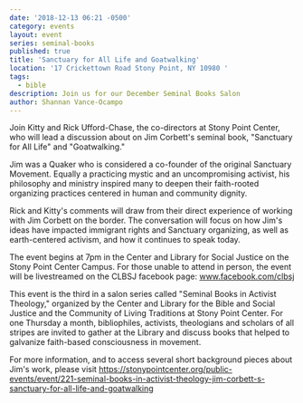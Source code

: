 ```yaml
---
date: '2018-12-13 06:21 -0500'
category: events
layout: event
series: seminal-books
published: true
title: 'Sanctuary for All Life and Goatwalking'
location: '17 Crickettown Road Stony Point, NY 10980 '
tags:
  - bible
description: Join us for our December Seminal Books Salon
author: Shannan Vance-Ocampo
---
```

Join Kitty and Rick Ufford-Chase, the co-directors at Stony Point Center,
who will lead a discussion about on Jim Corbett's seminal book, "Sanctuary for All Life" and "Goatwalking."

Jim was a Quaker who is considered a co-founder of the original
Sanctuary Movement. Equally a practicing mystic and an uncompromising
activist, his philosophy and ministry inspired many to deepen their
faith-rooted organizing practices centered in human and community dignity.

Rick and Kitty's comments will draw from their direct experience of
working with Jim Corbett on the border. The conversation will focus on
how Jim's ideas have impacted immigrant rights and Sanctuary organizing,
as well as earth-centered activism, and how it continues to speak today.

The event begins at 7pm in the Center and Library for Social Justice on
the Stony Point Center Campus. For those unable to attend in person, the
event will be livestreamed on the CLBSJ facebook page:
www.facebook.com/clbsj

This event is the third in a salon series called "Seminal Books in
Activist Theology," organized by the Center and Library for the Bible
and Social Justice and the Community of Living Traditions at Stony Point
Center. For one Thursday a month, bibliophiles, activists, theologians
and scholars of all stripes are invited to gather at the Library and
discuss books that helped to galvanize faith-based consciousness in
movement.

For more information, and to access several short background pieces
about Jim's work, please visit
https://stonypointcenter.org/public-events/event/221-seminal-books-in-activist-theology-jim-corbett-s-sanctuary-for-all-life-and-goatwalking
